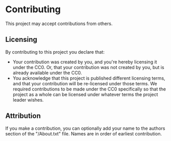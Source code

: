 # Contributing

This project may accept contributions from others.

## Licensing

By contributing to this project you declare that:
 - Your contribution was created by you, and you're hereby licensing it under the CC0. Or, that your contribution was not created by you, but is already available under the CC0.
 - You acknowledge that this project is published different licensing terms, and that your contribution will be re-licensed under those terms. We required contributions to be made under the CC0 specifically so that the project as a whole can be licensed under whatever terms the project leader wishes.

## Attribution

If you make a contribution, you can optionally add your name to the authors section of the "/About.txt" file. Names are in order of earliest contribution.
